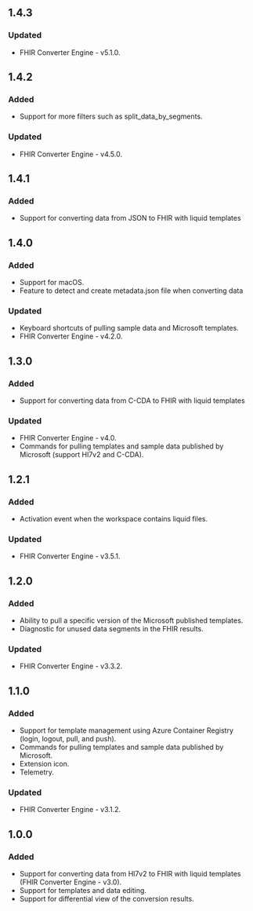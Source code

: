 ## 1.4.3

### Updated

-   FHIR Converter Engine - v5.1.0.

## 1.4.2

### Added

-   Support for more filters such as split_data_by_segments.

### Updated

-   FHIR Converter Engine - v4.5.0.

## 1.4.1

### Added

-   Support for converting data from JSON to FHIR with liquid templates

## 1.4.0

### Added

-   Support for macOS.
-   Feature to detect and create metadata.json file when converting data

### Updated

-   Keyboard shortcuts of pulling sample data and Microsoft templates.
-   FHIR Converter Engine - v4.2.0.

## 1.3.0

### Added

-   Support for converting data from C-CDA to FHIR with liquid templates

### Updated

-   FHIR Converter Engine - v4.0.
-   Commands for pulling templates and sample data published by Microsoft
    (support Hl7v2 and C-CDA).

## 1.2.1

### Added

-   Activation event when the workspace contains liquid files.

### Updated

-   FHIR Converter Engine - v3.5.1.

## 1.2.0

### Added

-   Ability to pull a specific version of the Microsoft published templates.
-   Diagnostic for unused data segments in the FHIR results.

### Updated

-   FHIR Converter Engine - v3.3.2.

## 1.1.0

### Added

-   Support for template management using Azure Container Registry (login,
    logout, pull, and push).
-   Commands for pulling templates and sample data published by Microsoft.
-   Extension icon.
-   Telemetry.

### Updated

-   FHIR Converter Engine - v3.1.2.

## 1.0.0

### Added

-   Support for converting data from Hl7v2 to FHIR with liquid templates (FHIR
    Converter Engine - v3.0).
-   Support for templates and data editing.
-   Support for differential view of the conversion results.
